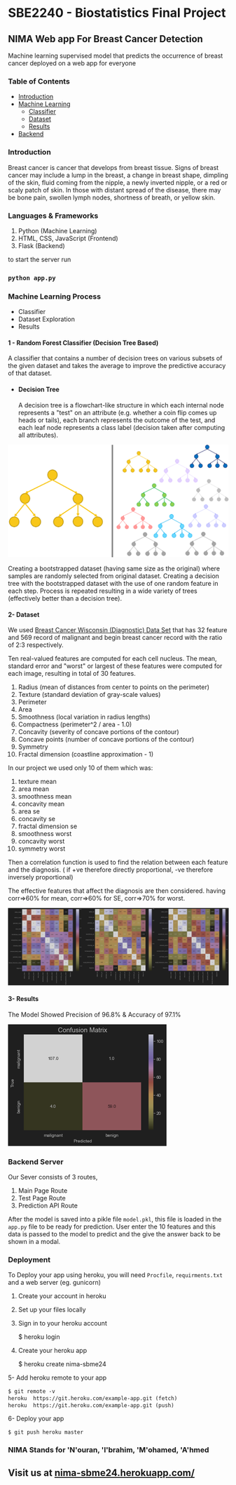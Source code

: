 # SBE2240 - Biostatistics Final Project
## NIMA Web app For Breast Cancer Detection
Machine learning supervised model that predicts the occurrence of breast cancer deployed on a web app for everyone


### Table of Contents
- [Introduction](#introduction)
- [Machine Learning](#machine-learning-process)
  - [Classifier](#1---random-forest-classifier-decision-tree-based)
  - [Dataset](#2--dataset)
  - [Results](#3--results)
- [Backend](#backend-server)

### Introduction
Breast cancer is cancer that develops from breast tissue. Signs of breast cancer may include a lump in the breast, 
a change in breast shape, dimpling of the skin, fluid coming from the nipple, a newly inverted nipple, or a red or scaly
patch of skin. In those with distant spread of the disease, there may be bone pain, swollen lymph nodes, shortness of 
breath, or yellow skin.



### Languages & Frameworks
1. Python (Machine Learning)
2. HTML, CSS, JavaScript (Frontend)
3. Flask (Backend)


to start the server run 
### `python app.py` 


### Machine Learning Process
- Classifier
- Dataset Exploration
- Results


####  1 - Random Forest Classifier (Decision Tree Based)
A classifier that contains a number of decision trees on various subsets of the given dataset and takes the average 
to improve the predictive accuracy of that dataset.

  - #### Decision Tree 
    A decision tree is a flowchart-like structure in which each internal node represents a "test" on an attribute (e.g. 
  whether a coin flip comes up heads or tails), each branch represents the outcome of the test, and each leaf node represents
  a class label (decision taken after computing all attributes).

  ![img.png](static/readme/img0.png)


  Creating a bootstrapped dataset (having same size as the original) where samples are randomly selected from original dataset. 
  Creating a decision tree with the bootstrapped dataset with the use of one random feature in each step.
  Process is repeated resulting in a wide variety of trees (effectively better than a decision tree).


  #### 2- Dataset

We used [Breast Cancer Wisconsin (Diagnostic) Data Set](https://www.kaggle.com/datasets/uciml/breast-cancer-wisconsin-data)
that has 32 feature and 569 record of malignant and begin breast cancer record with the ratio of 2:3 respectively.

Ten real-valued features are computed for each cell nucleus. The mean, standard error and "worst" or largest of these 
features were computed for each image, resulting in total of 30 features. 

1.  Radius (mean of distances from center to points on the perimeter)
1.  Texture (standard deviation of gray-scale values)
1.  Perimeter
1.  Area
1.  Smoothness (local variation in radius lengths)
1.  Compactness (perimeter^2 / area - 1.0)
1.  Concavity (severity of concave portions of the contour)
1.  Concave points (number of concave portions of the contour)
1.  Symmetry
1.  Fractal dimension (coastline approximation  - 1)

In our project we used only 10 of them which was:

1. texture mean        
2. area mean
3. smoothness mean
4. concavity mean
5. area se
6. concavity se
7. fractal dimension se
8. smoothness worst
9. concavity worst
10. symmetry worst

Then a correlation function is used to find the relation between each feature and the diagnosis. ( if +ve therefore 
directly proportional, -ve therefore inversely proportional)

The effective features that affect the diagnosis are then considered. having corr=>60% for mean,
corr=>60% for SE, corr=>70% for worst.

![heatmap.png](static/readme/img1.png)


#### 3- Results
The Model Showed Precision of 96.8% & Accuracy of 97.1%

![img.png](img.png)


### Backend Server

Our Sever consists of 3 routes, 
1. Main Page Route
2. Test Page Route
3. Prediction API Route

After the model is saved into a pikle file `model.pkl`,  this file is loaded in the `app.py` file to
be ready for prediction. User enter the 10 features and this data is passed to the model to predict
and the give the answer back to be shown in a modal.


### Deployment

To Deploy your app using heroku, you will need `Procfile`, `requirments.txt` and a web server (eg. gunicorn)

1. Create your account in heroku
2. Set up your files locally
3. Sign in to your heroku account


    $ heroku login

4. Create your heroku app


    $ heroku create nima-sbme24

5- Add heroku remote to your app

    $ git remote -v
    heroku  https://git.heroku.com/example-app.git (fetch)
    heroku  https://git.heroku.com/example-app.git (push)

6- Deploy your app

    $ git push heroku master


### NIMA Stands for 'N'ouran, 'I'brahim, 'M'ohamed, 'A'hmed
## Visit us at [nima-sbme24.herokuapp.com/](https://nima-sbme24.herokuapp.com/)